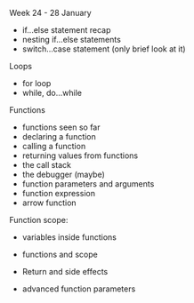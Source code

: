 Week 24 - 28 January

- if...else statement recap
- nesting if...else statements
- switch...case statement (only brief look at it)

Loops
- for loop
- while, do...while

Functions
- functions seen so far
- declaring a function
- calling a function
- returning values from functions
- the call stack
- the debugger (maybe)
- function parameters and arguments
- function expression
- arrow function

Function scope:
- variables inside functions
- functions and scope

- Return and side effects
- advanced function parameters
